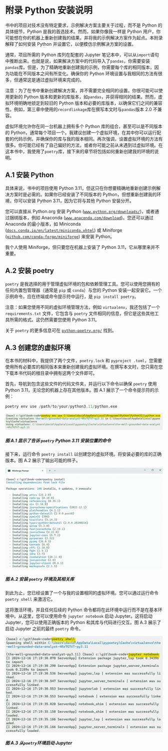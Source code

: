 # 附录 Python 安装说明

书中的项目对技术没有特定要求，示例解决方案主要关于过程，而不是 Python 的具体细节，Python 是我的首选技术。然而，如果你像我一样是 Python 用户，你可能想在你的机器上重新创建我的结果，并将我的示例解决方案作为起点。本附录解释了如何安装 Python 并设置它，以便模仿示例解决方案的设置。

通常，项目所需的 Python 库列在配套的 Jupyter 笔记本中，可以从`import`语句中推断出来。也就是说，如果解决方案中的代码导入了`pandas`，你需要安装`pandas`库。但是，为了精确地重新创建我的示例，你需要每个库的相同版本，因为功能在不同版本之间有所变化。确保你的 Python 环境设置与我相同的方法有很多，但通常这是通过虚拟环境来完成的。

注意：为了在书中重新创建解决方案，并不需要完全相同的设置。你很可能可以使用更新的 Python 版本和更新的库版本，如`pandas`，并获得相同的结果。然而，虚拟环境明确地锁定到较旧的 Python 版本和必要的库版本，以确保它们之间的兼容性。例如，第三章中使用的`recordlinkage`库在撰写本文时与`pandas`版本 2.0 不兼容。

虚拟环境允许你在同一台机器上拥有多个 Python 库的组合，甚至可以是不同版本的 Python，通常每个项目一个。我建议创建一个虚拟环境，在其中你可以运行配套的代码示例，并确保你的库与我的版本相同。再次强调，设置虚拟环境的方法有很多。你可能已经有了自己偏好的方法，或者你可能之前从未遇到过虚拟环境。在这本书中，我使用了`poetry`库，接下来的章节将包括如何重新创建我的环境的说明。

## A.1 安装 Python

具体来说，书中的项目使用 Python 3.11，但这只在你想要精确地重新创建示例解决方案时是必需的。如果你已经安装了不同版本的 Python，但想重新创建我的环境，你可以安装 Python 3.11，因为它将与其他 Python 安装分开。

您可以直接从 Python.org 安装 Python ([`www.python.org/downloads/`](https://www.python.org/downloads/))，或者通过捆绑版本，例如 Anaconda ([`www.anaconda.com/download`](https://www.anaconda.com/download))。您还可以通过 Anaconda 的最小版本，如 Miniconda ([`docs.conda.io/en/latest/miniconda.xhtml`](https://docs.conda.io/en/latest/miniconda.xhtml)) 或 Miniforge ([`github.com/conda-forge/miniforge`](https://github.com/conda-forge/miniforge)) 来安装 Python。

我个人使用 Miniforge，但只要您在机器上安装了 Python 3.11，它从哪里来并不重要。

## A.2 安装 poetry

`poetry` 是我选择的用于管理虚拟环境的包和依赖管理工具。您可以使用您拥有的任何内置包管理器（通常是 `pip` 或 `conda`）与您的 Python 安装一起安装它。一个示例命令，应在终端或命令提示符中运行，是 `pip install poetry`。

注意：如果您使用不同的虚拟环境管理方法，例如 `virtualenv`，我还包括了一个 `requirements.txt` 文件，它包含与 `poetry` 文件相同的信息，但它是这些其他工具所需的格式。这仍然需要您使用 Python 3.11。

关于 `poetry` 的更多信息可在 [`python-poetry.org/`](https://python-poetry.org/) 找到。

## A.3 创建您的虚拟环境

在本书的材料中，我提供了两个文件，`poetry.lock` 和 `pyproject .toml`，您需要使用所有必要库的相同版本来重新创建我的虚拟环境。在撰写本文时，您只需在您下载本书代码的根目录中拥有这两个文件即可。

首先，导航到包含这些文件的代码文件夹，并运行以下命令以确保 `poetry` 使用 Python 3.11，无论您的机器上存在其他版本。图 A.1 展示了一个命令提示符的示例：

```py
poetry env use /path/to/your/python3.11/python.exe
```

![figure](img/A-1.png)

##### 图 A.1 显示了告诉 `poetry` Python 3.11 安装位置的命令

接下来，运行命令 `poetry install` 以创建您的虚拟环境。将安装必要的库的正确版本。图 A.2 展示了输出可能的样子。

![figure](img/A-2.png)

##### 图 A.2 安装 `poetry` 环境及其相关库

到此为止，您已经设置了一个与我的设置相同的虚拟环境。您可以通过运行命令 `poetry shell` 来激活它。

这将激活环境，并且任何后续的 Python 命令都将在此环境中运行而不是在基本环境中。从这里，您可以使用命令 `jupyter notebook` 启动 Jupyter。这将启动 Jupyter，您可以使用正确版本的 Python 和其库与代码进行交互。图 A.3 展示了启动 Jupyter 之前的最终 `poetry` 命令。

![图](img/A-3.png)

##### 图 A.3 从`poetry`环境启动 Jupyter
